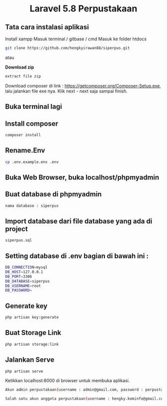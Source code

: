 <h1 align="center">Laravel 5.8 Perpustakaan</h1>

## Tata cara instalasi aplikasi

Install xampp
Masuk terminal / gitbase / cmd
Masuk ke folder htdocs

```bash
git clone https://github.com/hengkyirawan88/siperpus.git
```
atau 

**Download zip**

```bash
extract file zip
```

Download composer di link : https://getcomposer.org/Composer-Setup.exe, lalu jalankan file exe nya. Klik next - next saja sampai finish.

## Buka terminal lagi

## Install composer

```bash
composer install
```

## Rename.Env

```bash
cp .env.example.env .env
```

## Buka Web Browser, buka localhost/phpmyadmin


## Buat database di phpmyadmin

```bash
nama database : siperpus
```

## Import database dari file database yang ada di project
```bash
siperpus.sql
```
 
## Setting database di .env bagian di bawah ini :

```bash
DB_CONNECTION=mysql
DB_HOST=127.0.0.1
DB_PORT=3306
DB_DATABASE=siperpus
DB_USERNAME=root
DB_PASSWORD=
```

## Generate key

```bash
php artisan key:generate
```



## Buat Storage Link

```bash
php artisan storage:link
```


## Jalankan Serve

```bash
php artisan serve
```

Ketikkan localhost:8000 di browser untuk membuka aplikasi. 
```bash
Akun admin perpustakaan(username : admin@gmail.com, password : perpustakaan2022)
```
```bash
Salah satu akun anggota perpustakaan(username : hengky.kominfo@gmail.com, password : adwa2019)
```
